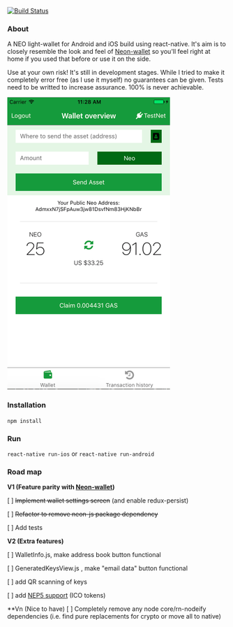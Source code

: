 [![Build Status](https://travis-ci.org/ixje/neon-wallet-react-native.svg?branch=master)](https://travis-ci.org/ixje/neon-wallet-react-native)

### About
A NEO light-wallet for Android and iOS build using react-native. It's aim is to closely resemble the look and feel of [Neon-wallet](https://github.com/CityOfZion/neon-wallet) so you'll feel right at home if you used that before or use it on the side.

<aside class="warning">
Use at your own risk! It's still in development stages. While I tried to make it completely error free (as I use it myself) no guarantees can be given. Tests need to be writted to increase assurance. 100% is never achievable.
</aside>

![wallet](/Screenshot.png)

### Installation
`npm install`

### Run
`react-native run-ios`
or
`react-native run-android`

### Road map
**V1 (Feature parity with [Neon-wallet](https://github.com/CityOfZion/neon-wallet))**

[ ] ~~Implement wallet settings screen~~ (and enable redux-persist)

[ ] ~~Refactor to remove neon-js package dependency~~

[ ] Add tests

**V2 (Extra features)**

[ ] WalletInfo.js, make address book button functional 

[ ] GeneratedKeysView.js , make "email data" button functional

[ ] add QR scanning of keys

[ ] add [NEP5 support](https://github.com/neo-project/proposals/pull/4) (ICO tokens)

**Vn (Nice to have)
[ ] Completely remove any node core/rn-nodeify dependencies (i.e. find pure replacements for crypto or move all to native)